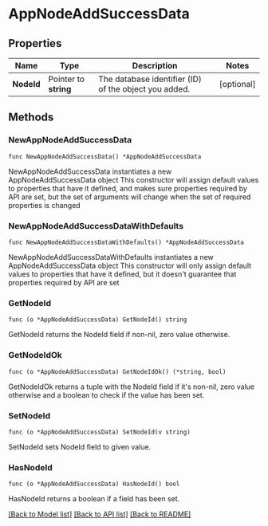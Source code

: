 # AppNodeAddSuccessData

## Properties

Name | Type | Description | Notes
------------ | ------------- | ------------- | -------------
**NodeId** | Pointer to **string** | The database identifier (ID) of the object you added. | [optional] 

## Methods

### NewAppNodeAddSuccessData

`func NewAppNodeAddSuccessData() *AppNodeAddSuccessData`

NewAppNodeAddSuccessData instantiates a new AppNodeAddSuccessData object
This constructor will assign default values to properties that have it defined,
and makes sure properties required by API are set, but the set of arguments
will change when the set of required properties is changed

### NewAppNodeAddSuccessDataWithDefaults

`func NewAppNodeAddSuccessDataWithDefaults() *AppNodeAddSuccessData`

NewAppNodeAddSuccessDataWithDefaults instantiates a new AppNodeAddSuccessData object
This constructor will only assign default values to properties that have it defined,
but it doesn't guarantee that properties required by API are set

### GetNodeId

`func (o *AppNodeAddSuccessData) GetNodeId() string`

GetNodeId returns the NodeId field if non-nil, zero value otherwise.

### GetNodeIdOk

`func (o *AppNodeAddSuccessData) GetNodeIdOk() (*string, bool)`

GetNodeIdOk returns a tuple with the NodeId field if it's non-nil, zero value otherwise
and a boolean to check if the value has been set.

### SetNodeId

`func (o *AppNodeAddSuccessData) SetNodeId(v string)`

SetNodeId sets NodeId field to given value.

### HasNodeId

`func (o *AppNodeAddSuccessData) HasNodeId() bool`

HasNodeId returns a boolean if a field has been set.


[[Back to Model list]](../README.md#documentation-for-models) [[Back to API list]](../README.md#documentation-for-api-endpoints) [[Back to README]](../README.md)


